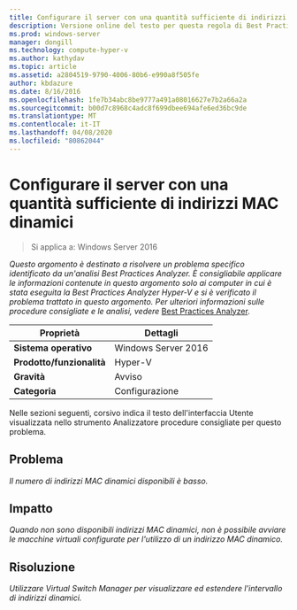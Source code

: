 ```yaml
---
title: Configurare il server con una quantità sufficiente di indirizzi MAC dinamici
description: Versione online del testo per questa regola di Best Practices Analyzer.
ms.prod: windows-server
manager: dongill
ms.technology: compute-hyper-v
ms.author: kathydav
ms.topic: article
ms.assetid: a2804519-9790-4006-80b6-e990a8f505fe
author: kbdazure
ms.date: 8/16/2016
ms.openlocfilehash: 1fe7b34abc8be9777a491a08016627e7b2a66a2a
ms.sourcegitcommit: b00d7c8968c4adc8f699dbee694afe6ed36bc9de
ms.translationtype: MT
ms.contentlocale: it-IT
ms.lasthandoff: 04/08/2020
ms.locfileid: "80862044"
---
```

# <a name="configure-the-server-with-a-sufficient-amount-of-dynamic-mac-addresses"></a>Configurare il server con una quantità sufficiente di indirizzi MAC dinamici

>Si applica a: Windows Server 2016

*Questo argomento è destinato a risolvere un problema specifico identificato da un'analisi Best Practices Analyzer. È consigliabile applicare le informazioni contenute in questo argomento solo ai computer in cui è stata eseguita la Best Practices Analyzer Hyper-V e si è verificato il problema trattato in questo argomento. Per ulteriori informazioni sulle procedure consigliate e le analisi, vedere* [Best Practices Analyzer](https://go.microsoft.com/fwlink/?LinkId=122786).  
  
|Proprietà|Dettagli|  
|-|-|  
|**Sistema operativo**|Windows Server 2016|  
|**Prodotto/funzionalità**|Hyper-V|  
|**Gravità**|Avviso|  
|**Categoria**|Configurazione|  
  
Nelle sezioni seguenti, corsivo indica il testo dell'interfaccia Utente visualizzata nello strumento Analizzatore procedure consigliate per questo problema.  
  
## <a name="issue"></a>Problema  
  
*Il numero di indirizzi MAC dinamici disponibili è basso.*  
  
## <a name="impact"></a>Impatto  
  
*Quando non sono disponibili indirizzi MAC dinamici, non è possibile avviare le macchine virtuali configurate per l'utilizzo di un indirizzo MAC dinamico.*  
  
## <a name="resolution"></a>Risoluzione  
  
*Utilizzare Virtual Switch Manager per visualizzare ed estendere l'intervallo di indirizzi dinamici.*  
  


